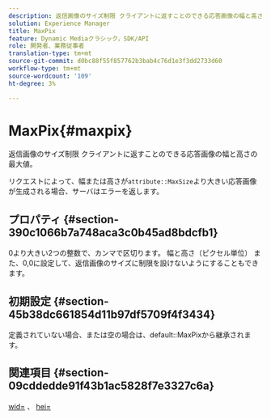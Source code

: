 ```yaml
---
description: 返信画像のサイズ制限 クライアントに返すことのできる応答画像の幅と高さの最大値。
solution: Experience Manager
title: MaxPix
feature: Dynamic Mediaクラシック，SDK/API
role: 開発者、業務従事者
translation-type: tm+mt
source-git-commit: d0bc88f55f857762b3bab4c76d1e3f3dd2733d60
workflow-type: tm+mt
source-wordcount: '109'
ht-degree: 3%

---
```



# MaxPix{#maxpix}

返信画像のサイズ制限 クライアントに返すことのできる応答画像の幅と高さの最大値。

リクエストによって、幅または高さが`attribute::MaxSize`より大きい応答画像が生成される場合、サーバはエラーを返します。

## プロパティ {#section-390c1066b7a748aca3c0b45ad8bdcfb1}

0より大きい2つの整数で、カンマで区切ります。 幅と高さ（ピクセル単位） また、0,0に設定して、返信画像のサイズに制限を設けないようにすることもできます。

## 初期設定 {#section-45b38dc661854d11b97df5709f4f3434}

定義されていない場合、または空の場合は、default::MaxPixから継承されます。

## 関連項目 {#section-09cddedde91f43b1ac5828f7e3327c6a}

[wid=](../../../../../ir-api/http-protocol/image-rendering-api-ref/c-ir-http-protocol-ref/c-ir-http-protocol-command-reference/r-ir-wid.md#reference-b7e691b0624941168c94b2749ae233ec) 、 [hei=](../../../../../ir-api/http-protocol/image-rendering-api-ref/c-ir-http-protocol-ref/c-ir-http-protocol-command-reference/r-ir-hei.md#reference-1c08f60365a94417a39867c09cac5478)
